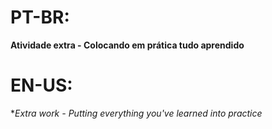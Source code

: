 # PT-BR:
**Atividade extra - Colocando em prática tudo aprendido**

# EN-US:
**Extra work - *Putting everything you've learned into practice**